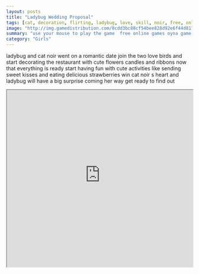 ```yaml
---
layout: posts
title: "Ladybug Wedding Proposal"
tags: [cat, decoration, flirting, ladybug, love, skill, noir, free, online, games, oyna, game, free, games, play, play, games]
image: "http://img.gamedistribution.com/8cdd3bc88cf54bee828d92e6f44d8175.jpg"
summary: "use your mouse to play the game  free online games oyna game free games play play games"
category: "Girls"
---
```


ladybug and cat noir went on a romantic date join the two love birds and start decorating the restaurant with cute flowers candles and ribbons now that everything is ready start having fun with cute activities like sending sweet kisses and eating delicious strawberries win cat noir s heart and ladybug will have a big surprise coming her way get ready to find out

<iframe width="100%" height="480px;" src="http://flash.gamedistribution.com?game=8cdd3bc88cf54bee828d92e6f44d8175"></iframe>